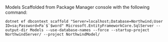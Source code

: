 Models Scaffolded from Package Manager console with the following command:
```
dotnet ef dbcontext scaffold "Server=localhost;Database=Northwind;User ID=sa;Password=Pa`$`$word" Microsoft.EntityFrameworkCore.SqlServer --output-dir Models --use-database-names --force --startup-project NorthwindServer/ --project NorthwindModel/
```